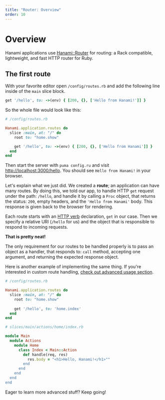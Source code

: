 ```yaml
---
title: "Router: Overview"
order: 10
---
```


# Overview

Hanami applications use [Hanami::Router](https://github.com/hanami/router) for routing: a Rack compatible, lightweight, and fast HTTP router for Ruby.

## The first route

With your favorite editor open `/config/routes.rb` and add the following line inside of the `main` slice block.

```ruby
get '/hello', to: ->(env) { [200, {}, ['Hello from Hanami!']] }
```

So the whole file would look like this:

```ruby
# /config/routes.rb

Hanami.application.routes do
  slice :main, at: "/" do
    root to: "home.show"

    get '/hello', to: ->(env) { [200, {}, ['Hello from Hanami']] }
  end
end
```

Then start the server with `puma config.ru` and visit [http://localhost:3000/hello](http://localhost:2300/hello).
You should see `Hello from Hanami!` in your browser.

Let's explain what we just did.
We created a **route**; an application can have many routes. By doing this, we told our app, to handle HTTP `get` request under the path: `/hello`, and handle it by calling a `Proc` object, that returns the status: `200`, empty headers, and the `'Hello from Hanami'` body. This response is given back to the browser for rendering.

Each route starts with an [HTTP verb](http://www.w3.org/Protocols/rfc2616/rfc2616-sec9.html) declaration, `get` in our case.
Then we specify a relative URI (`/hello` for us) and the object that is responsible to respond to incoming requests.

**That is pretty neat!**

The only requirement for our routes to be handled properly is to pass an object as a handler, that responds to: `call` method, accepting one argument, and returning the expected response object.

Here is another example of implementing the same thing. If you're interested in custom route handling, [check out advanced usage section](/v2.0/router/advanced-usage).

```ruby
# /config/routes.rb

Hanami.application.routes do
  slice :main, at: "/" do
    root to: "home.show"
	
	get '/hello', to: 'home.index'
  end
end
```

```ruby
# slices/main/actions/home/index.rb

module Main
  module Actions
    module Home
      class Index < Main::Action
        def handle(req, res)
          res.body = "<h1>Hello, Hanami!</h1>""
        end
      end
    end
  end
end
```

Eager to learn more advanced stuff? Keep going!
